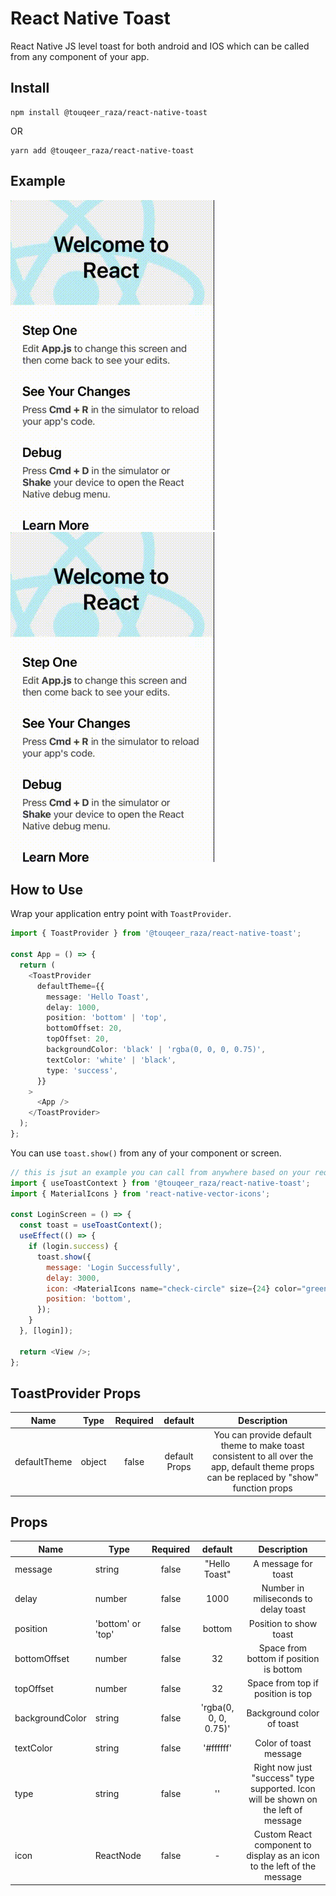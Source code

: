 # React Native Toast

React Native JS level toast for both android and IOS which can be called from any component of your app.

## Install

```
npm install @touqeer_raza/react-native-toast
```

OR

```
yarn add @touqeer_raza/react-native-toast
```

## Example

![Top Example](https://github.com/asaeed14/react-native-toast/blob/main/top.gif)
![Bottom Example](https://github.com/asaeed14/react-native-toast/blob/main/bottom.gif)

## How to Use

Wrap your application entry point with `ToastProvider`.

```ts
import { ToastProvider } from '@touqeer_raza/react-native-toast';

const App = () => {
  return (
    <ToastProvider
      defaultTheme={{
        message: 'Hello Toast',
        delay: 1000,
        position: 'bottom' | 'top',
        bottomOffset: 20,
        topOffset: 20,
        backgroundColor: 'black' | 'rgba(0, 0, 0, 0.75)',
        textColor: 'white' | 'black',
        type: 'success',
      }}
    >
      <App />
    </ToastProvider>
  );
};
```

You can use `toast.show()` from any of your component or screen.

```js
// this is jsut an example you can call from anywhere based on your requirement.
import { useToastContext } from '@touqeer_raza/react-native-toast';
import { MaterialIcons } from 'react-native-vector-icons';

const LoginScreen = () => {
  const toast = useToastContext();
  useEffect(() => {
    if (login.success) {
      toast.show({
        message: 'Login Successfully',
        delay: 3000,
        icon: <MaterialIcons name="check-circle" size={24} color="green" />,
        position: 'bottom',
      });
    }
  }, [login]);

  return <View />;
};
```

## ToastProvider Props

| Name         | Type   | Required |    default    |                                                               Description                                                                |
| ------------ | ------ | :------: | :-----------: | :--------------------------------------------------------------------------------------------------------------------------------------: |
| defaultTheme | object |  false   | default Props | You can provide default theme to make toast consistent to all over the app, default theme props can be replaced by "show" function props |

## Props

| Name            | Type              | Required |        default        |                                    Description                                     |
| --------------- | ----------------- | :------: | :-------------------: | :--------------------------------------------------------------------------------: |
| message         | string            |  false   |     "Hello Toast"     |                                A message for toast                                 |
| delay           | number            |  false   |         1000          |                        Number in miliseconds to delay toast                        |
| position        | 'bottom' or 'top' |  false   |        bottom         |                               Position to show toast                               |
| bottomOffset    | number            |  false   |          32           |                      Space from bottom if position is bottom                       |
| topOffset       | number            |  false   |          32           |                         Space from top if position is top                          |
| backgroundColor | string            |  false   | 'rgba(0, 0, 0, 0.75)' |                             Background color of toast                              |
| textColor       | string            |  false   |       '#ffffff'       |                               Color of toast message                               |
| type            | string            |  false   |          ''           | Right now just "success" type supported. Icon will be shown on the left of message |
| icon            | ReactNode         |  false   |          -            | Custom React component to display as an icon to the left of the message            |
